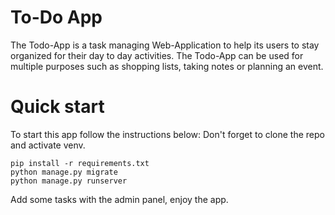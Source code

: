 # To-Do App

The Todo-App is a task managing Web-Application to help its users to stay organized for their day to day activities.
The Todo-App can be used for multiple purposes such as shopping lists, taking notes or planning an event.

# Quick start

To start this app follow the instructions below:
Don't forget to clone the repo and activate venv.
```
pip install -r requirements.txt
python manage.py migrate
python manage.py runserver
```
Add some tasks with the admin panel, enjoy the app.
